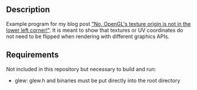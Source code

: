 ## Description
Example program for my blog post ["No, OpenGL's texture origin is not in the lower left corner!"](https://alek-tron.com/TextureOrigins/TextureOrigins.html).
It is meant to show that textures or UV coordinates do not need to be flipped when rendering with different graphics APIs.

## Requirements
Not included in this repository but necessary to build and run:
- glew: glew.h and binaries must be put directly into the root directory
